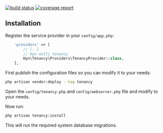 [![build status](https://gitlab.com/hyn-me/multi-tenant/badges/3.x/build.svg)](https://gitlab.com/hyn-me/multi-tenant/commits/3.x)
[![coverage report](https://gitlab.com/hyn-me/multi-tenant/badges/3.x/coverage.svg)](https://gitlab.com/hyn-me/multi-tenant/commits/3.x)

## Installation

Register the service provider in your `config/app.php`:

```php
    'providers' => [
        // [..]
        // Hyn multi tenancy
        Hyn\Tenancy\Providers\TenancyProvider::class,
    ],
```

First publish the configuration files so you can modify it to your needs:

```bash
php artisan vendor:deploy --tag tenancy
```

Open the `config/tenancy.php` and `config/webserver.php` file and modify to your needs.

Now run:

```bash
php artisan tenancy:install
```
This will run the required system database migrations.
